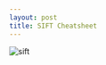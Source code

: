 ```yaml
---
layout: post
title: SIFT Cheatsheet
---
```


![sift](https://user-images.githubusercontent.com/37628715/37720204-c0d78b0e-2d61-11e8-9652-3c39271395fc.png)
